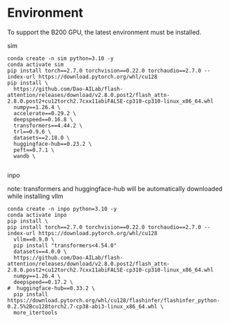 # Environment
To support the B200 GPU, the latest environment must be installed.

sim
```shell
conda create -n sim python=3.10 -y
conda activate sim
pip install torch==2.7.0 torchvision==0.22.0 torchaudio==2.7.0 --index-url https://download.pytorch.org/whl/cu128
pip install \
  https://github.com/Dao-AILab/flash-attention/releases/download/v2.8.0.post2/flash_attn-2.8.0.post2+cu12torch2.7cxx11abiFALSE-cp310-cp310-linux_x86_64.whl  
  numpy==1.26.4 \
  accelerate==0.29.2 \
  deepspeed==0.16.8 \
  transformers==4.44.2 \
  trl==0.9.6 \
  datasets==2.18.0 \
  huggingface-hub==0.23.2 \
  peft==0.7.1 \
  wandb \


```
inpo

note: transformers and huggingface-hub will be automatically downloaded while installing vllm
```shell
conda create -n inpo python=3.10 -y
conda activate inpo
pip install \
pip install torch==2.7.0 torchvision==0.22.0 torchaudio==2.7.0 --index-url https://download.pytorch.org/whl/cu128
  vllm==0.9.0 \
  pip install "transformers<4.54.0"
  datasets==4.0.0 \
  https://github.com/Dao-AILab/flash-attention/releases/download/v2.8.0.post2/flash_attn-2.8.0.post2+cu12torch2.7cxx11abiFALSE-cp310-cp310-linux_x86_64.whl  
  numpy==1.26.4 \
  deepspeed==0.17.2 \
#  huggingface-hub==0.33.2 \
  pip install https://download.pytorch.org/whl/cu128/flashinfer/flashinfer_python-0.2.5%2Bcu128torch2.7-cp38-abi3-linux_x86_64.whl \
  more_itertools

```